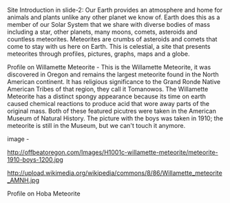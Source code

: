 
Site Introduction in slide-2:
Our Earth provides an atmosphere and home for animals and plants unlike any other planet we know of. Earth does this as a member of our Solar System that we share with diverse bodies of mass including a star, other planets, many moons, comets, asteroids and countless meteorites. Meteorites are crumbs of asteroids and comets that come to stay with us here on Earth. This is celestial, a site that presents meteorites through profiles, pictures, graphs, maps and a globe.

Profile on Willamette Meteorite -
This is the Willamette Meteorite, it was discovered in Oregon and remains the largest meteorite found in the North American continent. It has religious significance to the Grand Ronde Native American Tribes of that region, they call it Tomanowos. The Willamette Meteorite has a distinct spongy appearance because its time on earth caused chemical reactions to produce acid that wore away parts of the original mass. Both of these featured picutres were taken in the American Museum of Natural History. The picture with the boys was taken in 1910; the meteorite is still in the Museum, but we can't touch it anymore.

image -

http://offbeatoregon.com/Images/H1001c-willamette-meteorite/meteorite-1910-boys-1200.jpg

http://upload.wikimedia.org/wikipedia/commons/8/86/Willamette_meteorite_AMNH.jpg


Profile on Hoba Meteorite
